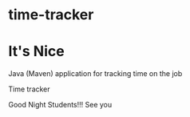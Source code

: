 # time-tracker
# It's Nice
Java (Maven) application for tracking time on the job

Time tracker

Good Night Students!!! See you
